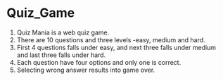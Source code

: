 # Quiz_Game
1. Quiz Mania is a web quiz game.
1. There are 10 questions and three levels -easy, medium and hard.
1. First 4 questions falls under easy, and next three falls under medium and last three falls under hard.
1. Each question have four options and only one is correct.
1. Selecting wrong answer results into game over. 
